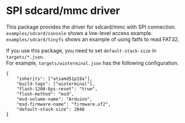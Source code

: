# SPI sdcard/mmc driver

This package provides the driver for sdcard/mmc with SPI connection.  
`examples/sdcard/console` shows a low-level access example.  
`examples/sdcard/tinyfs` shows an example of using fatfs to read FAT32.  

If you use this package, you need to set `default-stack-size` in `targets/*.json`.  
For example, `targets/wioterminal.json` has the following configuration.  

```
{
    "inherits": ["atsamd51p19a"],
    "build-tags": ["wioterminal"],
    "flash-1200-bps-reset": "true",
    "flash-method": "msd",
    "msd-volume-name": "Arduino",
    "msd-firmware-name": "firmware.uf2",
    "default-stack-size": 2048
}
```
